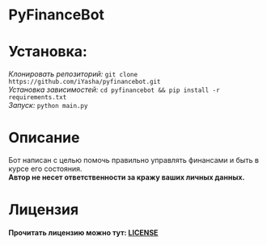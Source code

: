 # PyFinanceBot  
# Установка:  
*Клонировать репозиторий:* `git clone https://github.com/iYasha/pyfinancebot.git`  
*Установка зависимостей:*   `cd pyfinancebot && pip install -r requirements.txt`  
*Запуск:*  `python main.py`  
# Описание  
Бот написан с целью помочь правильно управлять финансами и быть в курсе его состояния.  
**Автор не несет ответственности за кражу ваших личных данных.**
# Лицензия  
#### Прочитать лицензию можно тут: [LICENSE](https://raw.githubusercontent.com/iYasha/pyfinancebot/master/LICENSE)